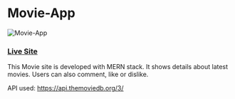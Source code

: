 # Movie-App

![Movie-App](https://res.cloudinary.com/seunstore/image/upload/v1594554933/movie-app_elti3a.png)

### [Live Site](https://seun-movie-app.herokuapp.com/)


This Movie site is developed with MERN stack. It shows details about latest movies. Users can also comment, like or dislike.


API used: https://api.themoviedb.org/3/